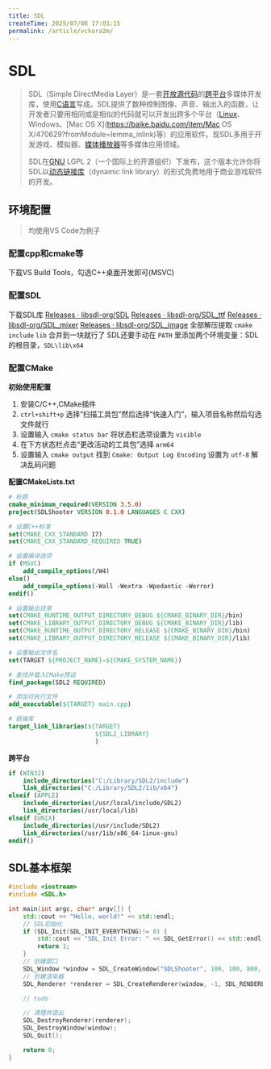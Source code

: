 ```yaml
---
title: SDL
createTime: 2025/07/08 17:03:15
permalink: /article/vckora2m/
---
```

# SDL

> SDL（Simple DirectMedia Layer）是一套[开放源代码](https://baike.baidu.com/item/开放源代码/114160?fromModule=lemma_inlink)的[跨平台](https://baike.baidu.com/item/跨平台/8558902?fromModule=lemma_inlink)多媒体开发库，使用[C语言](https://baike.baidu.com/item/C语言/105958?fromModule=lemma_inlink)写成。SDL提供了数种控制图像、声音、输出入的函数，让开发者只要用相同或是相似的代码就可以开发出跨多个平台（[Linux](https://baike.baidu.com/item/Linux/27050?fromModule=lemma_inlink)、Windows、[Mac OS X](https://baike.baidu.com/item/Mac OS X/470629?fromModule=lemma_inlink)等）的应用软件。现SDL多用于开发游戏、模拟器、[媒体播放器](https://baike.baidu.com/item/媒体播放器/777835?fromModule=lemma_inlink)等多媒体应用领域。
>
> SDL在[GNU](https://baike.baidu.com/item/GNU/671972?fromModule=lemma_inlink) LGPL 2（一个国际上的开源组织）下发布，这个版本允许你将SDL以[动态链接库](https://baike.baidu.com/item/动态链接库/100352?fromModule=lemma_inlink)（dynamic link library）的形式免费地用于商业游戏软件的开发。

## 环境配置

> 均使用VS Code为例子

### 配置cpp和cmake等

下载VS Build Tools，勾选C++桌面开发即可(MSVC)

### 配置SDL

下载SDL库
[Releases · libsdl-org/SDL](https://github.com/libsdl-org/SDL/releases)
[Releases · libsdl-org/SDL_ttf](https://github.com/libsdl-org/SDL_ttf/releases)
[Releases · libsdl-org/SDL_mixer](https://github.com/libsdl-org/SDL_mixer/releases)
[Releases · libsdl-org/SDL_image](https://github.com/libsdl-org/SDL_image/releases)
全部解压提取 `cmake` `include` `lib` 合并到一块就行了
SDL还要手动在 `PATH` 里添加两个环境变量：SDL的根目录，`SDL\lib\x64` 

### 配置CMake

**初始使用配置**

1. 安装C/C++,CMake插件
2. `ctrl+shift+p` 选择“扫描工具包”然后选择“快速入门”，输入项目名称然后勾选文件就行
3. 设置输入 `cmake status bar` 将状态栏选项设置为 `visible`
4. 在下方状态栏点击“更改活动的工具包”选择 `arm64` 
5. 设置输入 `cmake output` 找到 `Cmake: Output Log Encoding` 设置为 `utf-8` 解决乱码问题

**配置CMakeLists.txt**

```cmake
# 标题
cmake_minimum_required(VERSION 3.5.0)
project(SDLShooter VERSION 0.1.0 LANGUAGES C CXX)

# 设置C++标准
set(CMAKE_CXX_STANDARD 17)
set(CMAKE_CXX_STANDARD_REQUIRED TRUE)

# 设置编译选项
if (MSVC)
    add_compile_options(/W4)
else()
    add_compile_options(-Wall -Wextra -Wpedantic -Werror)
endif()

# 设置输出目录
set(CMAKE_RUNTIME_OUTPUT_DIRECTORY_DEBUG ${CMAKE_BINARY_DIR}/bin)
set(CMAKE_LIBRARY_OUTPUT_DIRECTORY_DEBUG ${CMAKE_BINARY_DIR}/lib)
set(CMAKE_RUNTIME_OUTPUT_DIRECTORY_RELEASE ${CMAKE_BINARY_DIR}/bin)
set(CMAKE_LIBRARY_OUTPUT_DIRECTORY_RELEASE ${CMAKE_BINARY_DIR}/lib)

# 设置输出文件名
set(TARGET ${PROJECT_NAME}-${CMAKE_SYSTEM_NAME})

# 查找并载入CMake预设
find_package(SDL2 REQUIRED)

# 添加可执行文件
add_executable(${TARGET} main.cpp)

# 链接库
target_link_libraries(${TARGET}
                        ${SDL2_LIBRARY}
                        )
```

**跨平台**

```cmake
if (WIN32)
    include_directories("C:/Library/SDL2/include")
    link_directories("C:/Library/SDL2/1ib/x64")
elseif (APPLE)
    include_directories(/usr/local/include/SDL2)
    link_directories(/usr/local/lib)
elseif (UNIX)
    include_directories(/usr/include/SDL2)
    link_directories(/usr/1ib/x86_64-1inux-gnu)
endif()
```

## SDL基本框架

```cpp
#include <iostream>
#include <SDL.h>

int main(int argc, char* argv[]) {
    std::cout << "Hello, world!" << std::endl;
    // SDL初始化
    if (SDL_Init(SDL_INIT_EVERYTHING)!= 0) {
        std::cout << "SDL_Init Error: " << SDL_GetError() << std::endl;
        return 1;
    }
    // 创建窗口
    SDL_Window *window = SDL_CreateWindow("SDLShooter", 100, 100, 800, 600, SDL_WINDOW_SHOWN);
    // 创建渲染器
    SDL_Renderer *renderer = SDL_CreateRenderer(window, -1, SDL_RENDERER_ACCELERATED);

    // todo

    // 清理并退出
    SDL_DestroyRenderer(renderer);
    SDL_DestroyWindow(window);
    SDL_Quit();

    return 0;
}
```

